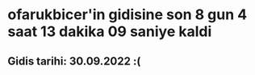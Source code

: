 # ofarukbicer'in gidisine son 8 gun 4 saat 13 dakika 09 saniye kaldi

## Gidis tarihi: 30.09.2022 :(